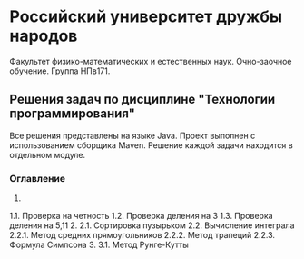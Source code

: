 # Российский университет дружбы народов
Факультет физико-математических и естественных наук. Очно-заочное обучение. Группа НПв171.
## Решения задач по дисциплине "Технологии программирования"
Все решения представлены на языке Java. Проект выполнен с использованием сборщика Maven. Решение каждой задачи находится в отдельном модуле.
### Оглавление
1.
 1.1. Проверка на четность
 1.2. Проверка деления на 3
 1.3. Проверка деления на 5,11
2.
 2.1. Сортировка пузырьком
 2.2. Вычисление интеграла
  2.2.1. Метод средних прямоугольников
  2.2.2. Метод трапеций
  2.2.3. Формула Симпсона
3.
 3.1. Метод Рунге-Кутты